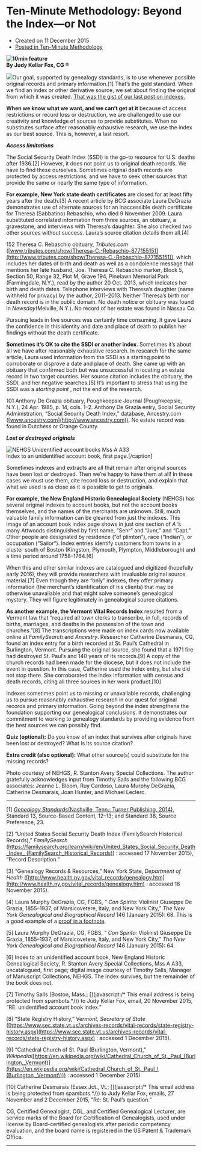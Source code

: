 #  Ten-Minute Methodology: Beyond the Index—or Not 

  * Created on 11 December 2015
  * [Posted in Ten-Minute Methodology](https://bcgcertification.org/springboard/ten-minute-methodology)

**![10min feature](https://bcgcertification.org/images/springboard/10min-feature.jpg)  
By Judy Kellar Fox, CG ®**  
  
![](https://bcgcertification.org/images/springboard/IMG_2457.jpg)Our goal, supported by genealogy standards, is to use whenever possible original records and primary information.[1] That’s the gold standard. When we find an index or other derivative source, we set about finding the original from which it was created. [That was the gist of our last post on indexes.](https://bcgcertification.org/ten-minute-methodology-when-index-is-a-dirty-word/)  
  
**When we know what we want, and we can’t get at it** because of access restrictions or record loss or destruction, we are challenged to use our creativity and knowledge of sources to provide substitutes. When no substitutes surface after reasonably exhaustive research, we use the index as our best source. This is, however, a last resort.  
  
***Access limitations***  
  
The Social Security Death Index (SSDI) is the go-to resource for U.S. deaths after 1936.[2] However, it does not point us to original death records. We have to find these ourselves. Sometimes original death records are protected by access restrictions, and we have to seek other sources that provide the same or nearly the same type of information.  
  
**For example, New York state death certificates** are closed for at least fifty years after the death.[3] A recent article by BCG associate Laura DeGrazia demonstrates use of alternate sources for an inaccessible death certificate for Theresa (Sabbatino) Rebaschio, who died 9 November 2009. Laura substituted correlated information from three sources, an obituary, a gravestone, and interviews with Theresa’s daughter. She also checked two other sources without success. Laura’s source citation details them all.[4]

152 Theresa C. Rebaschio obituary, *Tributes.com* ([www.tributes.com/show/Theresa-C.-Rebaschio-877155151](http://www.tributes.com/show/Theresa-C.-Rebaschio-877155151)), which includes her dates of birth and death as well as a condolence message that mentions her late husband, Joe. Theresa C. Rebaschio marker, Block 5, Section 50, Range 32, Plot M, Grave 194, Pinelawn Memorial Park (Farmingdale, N.Y.), read by the author 20 Oct. 2013, which indicates her birth and death dates. Telephone interviews with Theresa’s daughter (name withheld for privacy) by the author, 2011–2013. Neither Theresa’s birth nor death record is in the public domain. No death notice or obituary was found in *Newsday*(Melville, N.Y.). No record of her estate was found in Nassau Co.

  
Pursuing leads in five sources was certainly time consuming. It gave Laura the confidence in this identity and date and place of death to publish her findings without the death certificate.  
  
**Sometimes it’s OK to cite the SSDI or another index**. Sometimes it’s about all we have after reasonably exhaustive research. In research for the same article, Laura used information from the SSDI as a starting point to corroborate or disprove a date and place of death. She came up with an obituary that confirmed both but was unsuccessful in locating an estate record in two target counties. Her source citation includes the obituary, the SSDI, and her negative searches.[5] It’s important to stress that using the SSDI was a *starting point* , not the end of the research.

101 Anthony De Grazia obituary, Poughkeepsie Journal (Poughkeepsie, N.Y.), 24 Apr. 1985, p. 14, cols. 1–2. Anthony De Grazia entry, Social Security Administration, “Social Security Death Index,” database, Ancestry.com ([www.ancestry.com](http://www.ancestry.com)). No estate record was found in Dutchess or Orange County.

  
***Lost or destroyed originals***  
  
![NEHGS Unidentified account books Mss A A33](https://bcgcertification.org/images/springboard/NEHGS-Unidentified-account-books-Mss-A-A33.jpg)  
Index to an unidentified account book, first page.[/caption]  
  
Sometimes indexes and extracts are all that remain after original sources have been lost or destroyed. Then we’re happy to have them at all! In these cases we must use them, cite record loss or destruction, and explain that what we used is as close as it is possible to get to originals.  
  
**For example, the New England Historic Genealogical Society** (NEHGS) has several original indexes to account books, but not the account books themselves, and the names of the merchants are unknown. Still, much valuable family information can be gleaned from just the indexes. This image of an account book index page shows in just one section of *A* ’s many Attwoods distinguished by first name, “Senr” and “Junr,” and “Capt.” Other people are designated by residence (“of plimton”), race (“Indian”), or occupation (“Sailor”). Index entries identify customers from towns in a cluster south of Boston (Kingston, Plymouth, Plympton, Middleborough) and a time period around 1758–1764.[6]  
  
When this and other similar indexes are catalogued and digitized (hopefully early 2016), they will provide researchers with invaluable original source material.[7] Even though they are “only” indexes, they offer primary information (the merchant’s identification of his clients) that may be otherwise unavailable and that might solve someone’s genealogical mystery. They will figure legitimately in genealogical source citations.  
  
**As another example, the Vermont Vital Records Index** resulted from a Vermont law that “required all town clerks to transcribe, in full, records of births, marriages, and deaths in the possession of the town and churches.”[8] The transcriptions were made on index cards now available online at *FamilySearch* and *Ancestry*. Researcher Catherine Desmarais, CG, found an index entry for a birth recorded at St. Paul’s Cathedral in Burlington, Vermont. Pursuing the original source, she found that a 1971 fire had destroyed St. Paul’s and 140 years of its records.[9] A copy of the church records had been made for the diocese, but it does not include the event in question. In this case, Catherine used the index entry, but she did not stop there. She corroborated the index information with census and death records, citing all three sources in her work product.[10]  
  
Indexes sometimes point us to missing or unavailable records, challenging us to pursue reasonably exhaustive research in our quest for original records and primary information. Going beyond the index strengthens the foundation supporting our genealogical conclusions. It demonstrates our commitment to working to genealogy standards by providing evidence from the best sources we can possibly find.  
  
**Quiz (optional):** Do you know of an index that survives after originals have been lost or destroyed? What is its source citation?  
  
**Extra credit (also optional):** What other source(s) could substitute for the missing records?  
  
Photo courtesy of NEHGS, R. Stanton Avery Special Collections. The author gratefully acknowledges input from Timothy Salls and the following BCG associates: Jeanne L. Bloom, Ruy Cardoso, Laura Murphy DeGrazia, Catherine Desmarais, Joan Hunter, and Michael Leclerc.  
  
  

* * *

  
[1] [*Genealogy Standards*(Nashville, Tenn.: Turner Publishing, 2014)](https://www.amazon.com/Genealogy-Fiftieth-Anniversary-Certification-Genealogists/dp/1630260185/), Standard 13, Source-Based Content, 12–13; and Standard 38, Source Preference, 23.  
  
[2] “United States Social Security Death Index (FamilySearch Historical Records),” *FamilySearch* ([https://familysearch.org/learn/wiki/en/United_States_Social_Security_Death_Index_ (FamilySearch_Historical_Records)](https://familysearch.org/learn/wiki/en/United_States_Social_Security_Death_Index_\(FamilySearch_Historical_Records\))) : accessed 17 November 2015), “Record Description.”  
  
[3] “Genealogy Records & Resources,” New York State, *Department of Health* ([http://www.health.ny.gov/vital_records/genealogy.htm](http://www.health.ny.gov/vital_records/genealogy.htm) : accessed 16 November 2015).  
  
[4] Laura Murphy DeGrazia, CG, FGBS, “ *Con Spirito:* Violinist Giuseppe De Grazia, 1855–1937, of Marsicovetere, Italy, and New York City,” *The New York Genealogical and Biographical Record* 146 (January 2015): 68. This is a good example of a [proof in a footnote](https://bcgcertification.org/ten-minute-methodology-proof-in-a-footnote/).

  
[5] Laura Murphy DeGrazia, CG, FGBS, “ *Con Spirito:* Violinist Giuseppe De Grazia, 1855–1937, of Marsicovetere, Italy, and New York City,” *The New York Genealogical and Biographical Record* 146 (January 2015): 64.

  
[6] Index to an unidentified account book, New England Historic Genealogical Society, R. Stanton Avery Special Collections, Mss A A33, uncatalogued, first page; digital image courtesy of Timothy Salls, Manager of Manuscript Collections, NEHGS. The index survives, but the remainder of the book does not.  
  
[7] Timothy Salls (Boston, Mass.; [](javascript:/* This email address is being protected from spambots.*/)) to Judy Kellar Fox, email, 20 November 2015, “RE: unidentified account book index.”  
  
[8] “State Registry History,” *Vermont, Secretary of State* ([https://www.sec.state.vt.us/archives-records/vital-records/state-registry-history.aspx](https://www.sec.state.vt.us/archives-records/vital-records/state-registry-history.aspx) : accessed 1 December 2015).

  
[9] “Cathedral Church of St. Paul (Burlington, Vermont),” *Wikipedia*([https://en.wikipedia.org/wiki/Cathedral_Church_of_St._Paul_(Burlington,_Vermont)](https://en.wikipedia.org/wiki/Cathedral_Church_of_St._Paul_\(Burlington,_Vermont\))) : accessed 1 December 2015)  
  
[10] Catherine Desmarais (Essex Jct., Vt.; [](javascript:/* This email address is being protected from spambots.*/)) to Judy Kellar Fox, emails, 27 November and 2 December 2015, “Re: St. Paul’s question.”  

CG, Certified Genealogist, CGL, and Certified Genealogical Lecturer, are service marks of the Board for Certification of Genealogists, used under license by Board-certified genealogists after periodic competency evaluation, and the board name is registered in the US Patent & Trademark Office.

  
  

* * *
